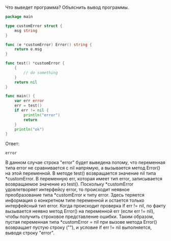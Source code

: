 Что выведет программа? Объяснить вывод программы.

```go
package main

type customError struct {
	msg string
}

func (e *customError) Error() string {
	return e.msg
}

func test() *customError {
	{
		// do something
	}
	return nil
}

func main() {
	var err error
	err = test()
	if err != nil {
		println("error")
		return
	}
	println("ok")
}
```

Ответ:
```
error

```
В данном случае строка "error" будет выведена потому, 
что переменная типа error не сравнивается с nil напрямую, а вызывается метод Error() на этой переменной.
В методе test() возвращается значение nil типа *customError. 
В переменную err, которая имеет тип error, записывается возвращаемое значение из test(). 
Поскольку *customError удовлетворяет интерфейсу error, 
то происходит неявное преобразование типа *customError к типу error. 
Здесь теряется информация о конкретном типе переменной и остается только интерфейсный тип error.
Когда происходит проверка if err != nil, по факту вызывается неявно метод Error() 
на переменной err (если err != nil), чтобы получить строковое представление ошибки. 
Таким образом, пустая переменная типа *customError = nil при вызове метода Error() возвращает пустую строку (""), 
и условие if err != nil выполняется, выводя строку "error".